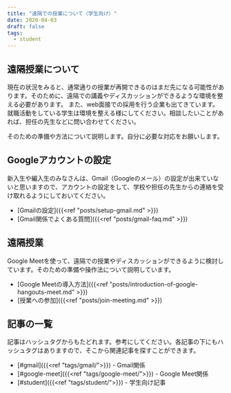 ```yaml
---
title: "遠隔での授業について（学生向け）"
date: 2020-04-03
draft: false
tags: 
  - student
---
```

## 遠隔授業について
現在の状況をみると、通常通りの授業が再開できるのはまだ先になる可能性があります。そのために、遠隔での講義やディスカッションができるような環境を整える必要があります。
また、web面接での採用を行う企業も出てきています。就職活動をしている学生は環境を整える様にしてください。相談したいことがあれば、担任の先生などに問い合わせてください。

そのための準備や方法について説明します。自分に必要な対応をお願いします。

## Googleアカウントの設定
新入生や編入生のみなさんは、Gmail（Googleのメール）の設定が出来ていないと思いますので、アカウントの設定をして、学校や担任の先生からの連絡を受け取れるようにしておいてください。

- [Gmailの設定]({{<ref "posts/setup-gmail.md" >}})
- [Gmail関係でよくある質問]({{<ref "posts/gmail-faq.md" >}})


## 遠隔授業
Google Meetを使って、遠隔での授業やディスカッションができるように検討しています。そのための準備や操作法について説明しています。

- [Google Meetの導入方法]({{<ref "posts/introduction-of-google-hangouts-meet.md" >}})
- [授業への参加]({{<ref "posts/join-meeting.md" >}})



## 記事の一覧
記事はハッシュタグからもたどれます。参考にしてください。各記事の下にもハッシュタグはありますので、そこから関連記事を探すことができます。

- [#gmail]({{<ref "tags/gmail/">}}) - Gmail関係  
- [#google-meet]({{<ref "tags/google-meet/">}}) - Google Meet関係  
- [#student]({{<ref "tags/student/">}}) - 学生向け記事  



